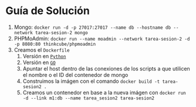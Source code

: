 # Guía de Solución

1. Mongo: `docker run -d -p 27017:27017 --name db --hostname db --network tarea-sesion-2 mongo`
2. PHPMoAdmin: `docker run --name moadmin --network tarea-sesion-2 -d -p 8080:80 thinkcube/phpmoadmin`
3. Creamos el `Dockerfile`
   1. Versión en [`Python`](python/Dockerfile)
   2. Versión en [`GO`](go/Dockerfile)
   3. Apuntar el host dentro de las conexiones de los scripts a que utilicen el nombre o el ID del contenedor de mongo
   4. Construimos la imágen con el comando `docker build -t tarea-sesion2 .`
   5. Creamos un contenedor en base a la nueva imágen con `docker run -d --link m1:db --name tarea_sesion2 tarea-sesion2`

